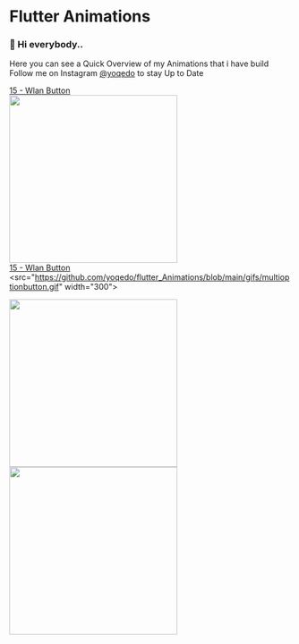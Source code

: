 ﻿# Flutter Animations

### 👋 Hi everybody..

Here you can see a Quick Overview of my Animations that i have build <br/>
Follow me on Instagram [@yoqedo](https://www.instagram.com/yoqedo/) to stay Up to Date

[15 - Wlan Button](https://www.instagram.com/yoqedo/)<br/>
<img src="https://github.com/yoqedo/flutter_Animations/blob/main/gifs/wlanbutton.gif" width="300"><br/>
[15 - Wlan Button](https://www.instagram.com/yoqedo/)<br/>
<src="https://github.com/yoqedo/flutter_Animations/blob/main/gifs/multioptionbutton.gif" width="300">

<img src="https://github.com/yoqedo/flutter_Animations/blob/main/gifs/onoffbutton.gif" width="300">
<img src="https://github.com/yoqedo/flutter_Animations/blob/main/gifs/radialprogressbar.gif " width="300">

